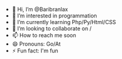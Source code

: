 - 👋 Hi, I’m @Baribranlax
- 👀 I’m interested in programmation
- 🌱 I’m currently learning Php/Py/Html/CSS
- 💞️ I’m looking to collaborate on /
- 📫 How to reach me soon
- 😄 Pronouns: Go/At
- ⚡ Fun fact: I'm fun

<!---
Baribranlax/Baribranlax is a ✨ special ✨ repository because its `README.md` (this file) appears on your GitHub profile.
You can click the Preview link to take a look at your changes.
--->
